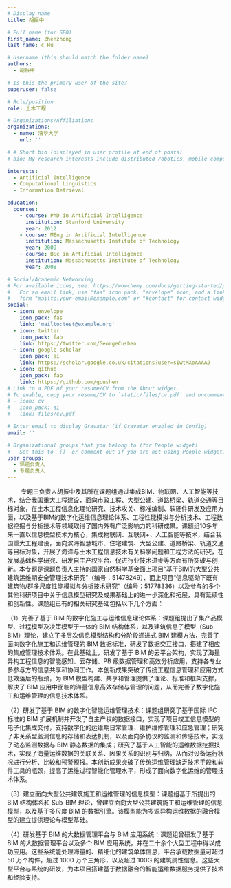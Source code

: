 ```yaml
---
# Display name
title: 胡振中

# Full name (for SEO)
first_name: Zhenzhong
last_name: c_Hu

# Username (this should match the folder name)
authors:
  - 胡振中

# Is this the primary user of the site?
superuser: false

# Role/position
role: 土木工程

# Organizations/Affiliations
organizations:
  - name: 清华大学
    url: ''

# # Short bio (displayed in user profile at end of posts)
# bio: My research interests include distributed robotics, mobile computing and programmable matter.

interests:
  - Artificial Intelligence
  - Computational Linguistics
  - Information Retrieval

education:
  courses:
    - course: PhD in Artificial Intelligence
      institution: Stanford University
      year: 2012
    - course: MEng in Artificial Intelligence
      institution: Massachusetts Institute of Technology
      year: 2009
    - course: BSc in Artificial Intelligence
      institution: Massachusetts Institute of Technology
      year: 2008

# Social/Academic Networking
# For available icons, see: https://wowchemy.com/docs/getting-started/page-builder/#icons
#   For an email link, use "fas" icon pack, "envelope" icon, and a link in the
#   form "mailto:your-email@example.com" or "#contact" for contact widget.
social:
  - icon: envelope
    icon_pack: fas
    link: 'mailto:test@example.org'
  - icon: twitter
    icon_pack: fab
    link: https://twitter.com/GeorgeCushen
  - icon: google-scholar
    icon_pack: ai
    link: https://scholar.google.co.uk/citations?user=sIwtMXoAAAAJ
  - icon: github
    icon_pack: fab
    link: https://github.com/gcushen
# Link to a PDF of your resume/CV from the About widget.
# To enable, copy your resume/CV to `static/files/cv.pdf` and uncomment the lines below.
# - icon: cv
#   icon_pack: ai
#   link: files/cv.pdf

# Enter email to display Gravatar (if Gravatar enabled in Config)
email: ''

# Organizational groups that you belong to (for People widget)
#   Set this to `[]` or comment out if you are not using People widget.
user_groups:
  - 课题负责人
  - 专题负责人
---
```


&emsp;&emsp; 专题三负责人胡振中及其所在课题组通过集成BIM、物联网、人工智能等技术，结合我国重大工程建设，面向市政工程、大型公建、道路桥梁、轨道交通等目标对象，在土木工程信息化理论研究、技术攻关、标准编制、软硬件研发及应用方面，以及基于BIM的数字化运维信息理论体系、工程性能模拟与分析技术、工程数据挖掘与分析技术等领域取得了国内外有广泛影响力的科研成果。课题组10多年来一直以信息模型技术为核心，集成物联网、互联网+、人工智能等技术，结合我国重大工程建设，面向滨海智慧城市、住宅建筑、大型公建、道路桥梁、轨道交通等目标对象，开展了海洋与土木工程信息技术有关科学问题和工程方法的研究，在发展基础科学研究、研发自主产权平台、促进行业技术进步等方面有所突破与创新。本专题是课题负责人主持的国家自然科学基金面上项目“基于BIM的大型公共建筑运维期安全管理技术研究”（编号：51478249）、面上项目“信息驱动下既有建筑物/群多尺度性能模拟与分析技术研究”（编号：51778336）以及参与的多个其他科研项目中关于信息模型研究及成果基础上的进一步深化和拓展，具有延续性和创新性。课题组已有的相关研究基础包括以下几个方面：

（1）完善了基于 BIM 的数字化施工与运维信息理论体系：课题组提出了集产品模型、过程模型及决策模型于一体的 BIM 结构体系，以及建筑信息子模型（Sub-BIM）理论，建立了多层次信息模型结构和分阶段递进式 BIM 建模方法，完善了面向数字化施工和运维管理的 BIM 数据标准，研发了数据交互接口，搭建了相应的集成管理技术体系。在此基础上，研发了基于 BIM 的云平台架构，实现了海量异构工程信息的智能感知、云存储、PB 级数据管理和高效分析应用，支持各专业多参与方的信息共享和协同工作。本创新成果突破了传统工程信息管理和应用方式低效落后的瓶颈，为 BIM 模型构建、共享和管理提供了理论、标准和框架支撑，解决了 BIM 应用中面临的海量信息高效存储与管理的问题，从而完善了数字化施工和运维管理的信息技术体系。

（2）研发了基于 BIM 的数字化智能运维管理技术：课题组研究了基于国际 IFC 标准的 BIM 扩展机制并开发了自主产权的数据接口，实现了项目竣工信息模型的电子化集成交付，支持数字化的运维期日常管理、维护维修管理和应急管理；研究了非关系型监测信息的存储和表达机制，以及面向多协议的监测和传感技术，实现了动态监测数据与 BIM 静态数据的集成；研究了基于人工智能的运维数据挖掘技术，实现了海量运维数据的关联关系、因果关系的识别与归纳，从而对设备运行状况进行分析、比较和预警预报。本创新成果突破了传统运维管理缺乏技术手段和软件工具的瓶颈，提高了运维过程智能化管理水平，形成了面向数字化运维的管理技术体系。

（3）建立面向大型公共建筑施工和运维管理的信息模型：课题组基于所提出的 BIM 结构体系和 Sub-BIM 理论，曾建立面向大型公共建筑施工和运维管理的信息模型，以及基于多尺度 BIM 的数据引擎。该模型能为多源异构运维数据的融合模型的建立提供理论与模型基础。

（4）研发基于 BIM 的大数据管理平台与 BIM 应用系统：课题组曾研发了基于 BIM 的大数据管理平台以及多个 BIM 应用系统，并在二十余个大型工程中得以成功应用。这些系统能处理海量的、精细化的建筑单体信息，平台承载数据量可超过 50 万个构件，超过 1000 万个三角形，以及超过 100G 的建筑属性信息。这些大型平台与系统的研发，为本项目搭建基于数据融合的智能运维数据服务提供了技术和经验支持。

